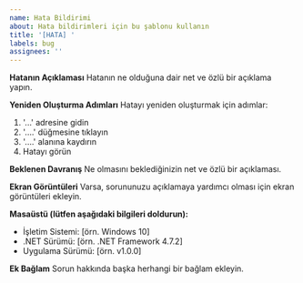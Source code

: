 ```yaml
---
name: Hata Bildirimi
about: Hata bildirimleri için bu şablonu kullanın
title: '[HATA] '
labels: bug
assignees: ''
---
```


**Hatanın Açıklaması**
Hatanın ne olduğuna dair net ve özlü bir açıklama yapın.

**Yeniden Oluşturma Adımları**
Hatayı yeniden oluşturmak için adımlar:
1. '...' adresine gidin
2. '....' düğmesine tıklayın
3. '....' alanına kaydırın
4. Hatayı görün

**Beklenen Davranış**
Ne olmasını beklediğinizin net ve özlü bir açıklaması.

**Ekran Görüntüleri**
Varsa, sorununuzu açıklamaya yardımcı olması için ekran görüntüleri ekleyin.

**Masaüstü (lütfen aşağıdaki bilgileri doldurun):**
 - İşletim Sistemi: [örn. Windows 10]
 - .NET Sürümü: [örn. .NET Framework 4.7.2]
 - Uygulama Sürümü: [örn. v1.0.0]

**Ek Bağlam**
Sorun hakkında başka herhangi bir bağlam ekleyin. 